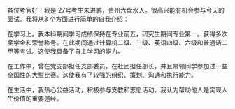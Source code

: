 各位考官好！我是 27号考生朱进鹏，贵州六盘水人。很高兴能有机会参与今天的面试。我将从3 个方面进行简单的自我介绍：

在学习上。我本科期间学习成绩保持在专业前五，研究生期间专业第一。获得多次奖学金和荣誉称号。在此期间通过计算机二级、三级、英语四级、六级和普通话二甲等考试。这使我具备了自主学习的能力。

在工作中，曾在党支部担任支部委员，在社团担任部长，并且带领同学参加过一些全国性的大型比赛。这使我有了较强的组织、策划、沟通和执行能力。

在生活中，我热心公益活动，积极参与支教和志愿活动。我认为帮助他人是实现人生价值的重要途经。
